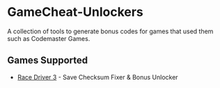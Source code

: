 # GameCheat-Unlockers
A collection of tools to generate bonus codes for games that used them such as Codemaster Games.

## Games Supported
* [Race Driver 3](tree/main/RD3Tools) - Save Checksum Fixer & Bonus Unlocker
